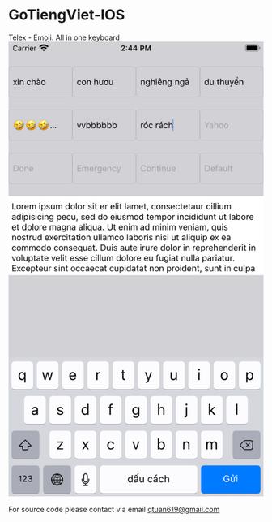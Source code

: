 # GoTiengViet-IOS
Telex - Emoji. All in one keyboard
![Demo](https://github.com/dangquoctuan/GoTiengViet-IOS/blob/main/Simulator%20Screen%20Shot%20-%20iPhone%208%20Plus%20-%202020-10-27%20at%2014.44.25.png)

For source code please contact via email qtuan619@gmail.com
